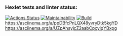 ### Hexlet tests and linter status:
[![Actions Status](https://github.com/KrylovMikhail1985/java-project-lvl1/workflows/hexlet-check/badge.svg)](https://github.com/KrylovMikhail1985/java-project-lvl1/actions/workflows/hexlet-check.yml)
[![Maintainability](https://api.codeclimate.com/v1/badges/be1825cf73079fec975e/maintainability)](https://codeclimate.com/github/KrylovMikhail1985/java-project-lvl1/maintainability)
[![Build](https://github.com/KrylovMikhail1985/java-project-lvl1/actions/workflows/CI.yml/badge.svg)](https://github.com/KrylovMikhail1985/java-project-lvl1/actions/workflows/CI.yml)
https://asciinema.org/a/ppDBfcPnLQX48yvryDtk5kgYD
https://asciinema.org/a/UZpAhsyjcZ2aabCpcyiqYBxpg